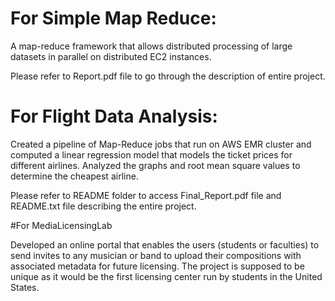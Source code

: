 # For Simple Map Reduce:
A map-reduce framework that allows distributed processing of large datasets in parallel on distributed EC2 instances.

Please refer to Report.pdf file to go through the description of entire project.

# For Flight Data Analysis:
Created a pipeline of Map-Reduce jobs that run on AWS EMR cluster and computed a linear regression model that models the ticket prices for different airlines.
Analyzed the graphs and root mean square values to determine the cheapest airline.

Please refer to README folder to access Final_Report.pdf file and README.txt file describing the entire project.

#For MediaLicensingLab

Developed an online portal that enables the users (students or faculties) to send invites to any musician or band to upload their compositions with associated metadata for future licensing.
The project is supposed to be unique as it would be the first licensing center run by students in the United States.
